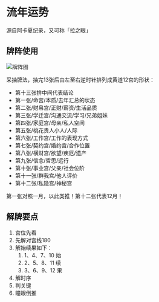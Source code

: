 # 流年运势

源自阿卡夏纪录，又可称「拉之眼」

## 牌阵使用
![牌阵图](images/The-Year-Fortunes.png)

采抽牌法，抽完13张后由左至右逆时针排列成黄道12宫的形状：

* 第十三张排中间代表结论
* 第一张/命宫/本质/去年汇总的状态
* 第二张/财帛宫/正财/薪资/生活品质
* 第三张/学迁宫/沟通交流/学习/兄弟姐妹
* 第四张/家庭宫/母亲/私人空间
* 第五张/桃花贵人小人/人际
* 第六张/工作宫/工作的表现方式
* 第七张/契约宫/婚约宫/合作位置
* 第八张/横财宫/欲望/疾厄/遗产
* 第九张/信念/哲思/远行
* 第十张/事业宫/父亲/社会位阶
* 第十一张/群我宫/他人评价
* 第十二张/私隐宫/神秘宫

第一张对照一月，以此类推！第十二张代表12月！

## 解牌要点
1. 宫位先看
2. 先解对宫线180
3. 解始续果如下：
   1. 1、4、7、10 始
   2. 2、5、8、11 续
   3. 3、6、9、12 果
4. 解时序
5. 判关键
6. 瞳眼倒推